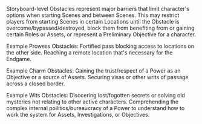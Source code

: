 Storyboard-level Obstacles represent major barriers that limit character's options when starting Scenes and between Scenes. This may restrict players from starting Scenes in certain Locations until the Obstacle is overcome/bypassed/destroyed, block them from benefiting from or gaining certain Roles or Assets, or represent a Preliminary Objective for a character.

Example Prowess Obstacles:
Fortified pass blocking access to locations on the other side.
Reaching a remote location that's necessary for the Endgame.

Example Charm Obstacles:
Gaining the trust/respect of a Power as an Objective or a source of Assets.
Securing visas or other writs of passage across a closed border.

Example Wits Obstacles:
Disocering lost/fogotten secrets or solving old mysteries not relating to other active characters.
Comprehending the complex internal poilitics/bureaucracy of a Power to understand how to work the system for Assets, Investigations, or Objectives.